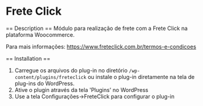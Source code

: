 # Frete Click

== Description ==
Módulo para realização de frete com a Frete Click na plataforma Woocommerce.

Para mais informações:
https://www.freteclick.com.br/termos-e-condicoes

== Installation ==
1. Carregue os arquivos do plug-in no diretório `/wp-content/plugins/freteclick` ou instale o plug-in diretamente na tela de plug-ins do WordPress.
2. Ative o plugin através da tela 'Plugins' no WordPress
3. Use a tela Configurações->FreteClick para configurar o plug-in